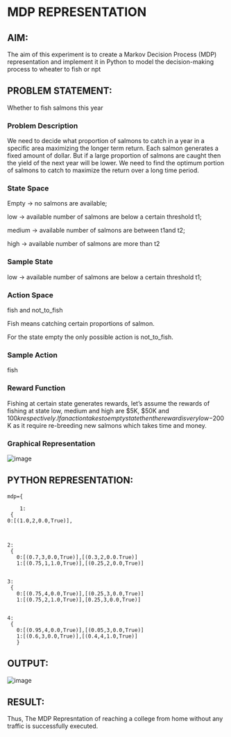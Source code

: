 # MDP REPRESENTATION

## AIM:
The aim of this experiment is to create a Markov Decision Process (MDP) representation and implement it in Python to model the decision-making process to wheater to fish or npt
## PROBLEM STATEMENT:
Whether to fish salmons this year

### Problem Description
We need to decide what proportion of salmons to catch in a year in a specific area maximizing the longer term return. Each salmon generates a fixed amount of dollar. But if a large proportion of salmons are caught then the yield of the next year will be lower. We need to find the optimum portion of salmons to catch to maximize the return over a long time period.

### State Space
Empty -> no salmons are available; 


low -> available number of salmons are below a certain threshold t1; 


medium -> available number of salmons are between t1and t2; 


high -> available number of salmons are more than t2



### Sample State
low -> available number of salmons are below a certain threshold t1; 



### Action Space
 fish and not_to_fish


 
 Fish means catching certain proportions of salmon. 

 
 For the state empty the only possible action is not_to_fish.



### Sample Action

fish

### Reward Function
Fishing at certain state generates rewards, let’s assume the rewards of fishing at state low, medium and high are $5K, $50K and $100k respectively. If an action takes to empty state then the reward is very low -$200K as it require re-breeding new salmons which takes time and money.



### Graphical Representation
![image](https://github.com/user-attachments/assets/0d84ec59-bd65-4d32-a41a-4a1370a176fd)




## PYTHON REPRESENTATION:
```
mdp={
    
    1:
 {
0:[(1.0,2,0.0,True)],



2:
 {
   0:[(0.7,3,0.0,True)],[(0.3,2,0.0.True)]
   1:[(0.75,1,1.0,True)],[(0.25,2,0.0,True)]
   

3:
 {
   0:[(0.75,4,0.0,True)],[(0.25,3,0.0,True)]
   1:[(0.75,2,1.0,True)],[0.25,3,0.0,True)]
  

4:
 {
   0:[(0.95,4,0.0,True)],[(0.05,3,0.0,True)]
   1:[(0.6,3,0.0,True)],[(0.4,4,1.0,True)]
   }
```
## OUTPUT:


![image](https://github.com/user-attachments/assets/63234399-2284-429e-a0cc-5a78f67c5260)





## RESULT:
Thus, The MDP Represntation of reaching a college from home without any traffic is successfully executed.

